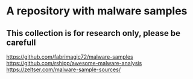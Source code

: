 # A repository with malware samples
## This collection is for research only, please be carefull
https://github.com/fabrimagic72/malware-samples
https://github.com/rshipp/awesome-malware-analysis
https://zeltser.com/malware-sample-sources/
